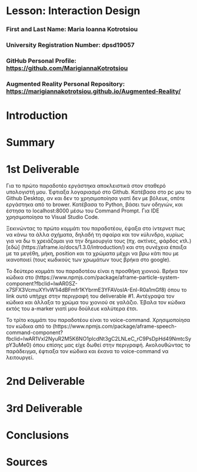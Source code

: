 # Lesson: Interaction Design

### First and Last Name: Maria Ioanna Kotrotsiou
### University Registration Number: dpsd19057
### GitHub Personal Profile: https://github.com/MarigiannaKotrotsiou
### Augmented Reality Personal Repository: https://marigiannakotrotsiou.github.io/Augmented-Reality/

# Introduction

# Summary


# 1st Deliverable
<p>Για το πρώτο παραδοτέο εργάστηκα αποκλειστικά στον σταθερό υπολογιστή μου. Έφτιαξα λογαριασμό στο Github. Κατέβασα στο pc μου το Github Desktop, αν και δεν το χρησιμοποίησα γιατί δεν με βόλευε, οπότε εργάστηκα από το brower. Κατέβασα το Python, βάσει των οδηγιών, και έστησα το localhost:8000 μέσω του Command Prompt. Για IDE χρησιμοποίησα το Visual Studio Code.<p>
<p>Ξεκινώντας το πρώτο κομμάτι του παραδοτέου, έψαξα στο ίντερνετ πως να κάνω τα άλλα σχήματα, δηλαδή τη σφαίρα και τον κύλινδρο, κυρίως για να δω τι χρειάζομαι για την δημιουργία τους (πχ. ακτίνες, φάρδος κτλ.) [εδώ] (https://aframe.io/docs/1.3.0/introduction/) και στη συνέχεια έπαιξα με τα μεγέθη, μήκη, position και τα χρώματα μέχρι να βρω κάτι που με ικανοποιεί (τους κωδικούς των χρωμάτων τους βρήκα στο google).<p>
<p>Το δεύτερο κομμάτι του παραδοτέου είναι η προσθήκη χιονιού. Βρήκα τον κώδικα στο (https://www.npmjs.com/package/aframe-particle-system-component?fbclid=IwAR0SZ-x7SFX3VcmuXYlvW1i4dBFmfr1KYbrmE3YFAVosIA-Enl-R0a1mGf8) όπου το link αυτό υπήρχε στην περιγραφή του deliverable #1. Αντέγραψα τον κώδικα και άλλαξα το χρώμα του χιονιού σε γαλάζιο. Έβαλα τον κώδικα εκτός του a-marker γιατί μου δούλευε καλύτερα έτσι.<p>
<p>Το τρίτο κομμάτι του παραδοτέου είναι το voice-command. Χρησιμοποίησα τον κώδικα από το (https://www.npmjs.com/package/aframe-speech-command-component?fbclid=IwAR1Vxl2NyuR2M5K6NO1plcdNt3gC2LNLeC_rC9PsDpHd49NmtcSypY3uMe0) όπου επίσης μας είχε δωθεί στην περιγραφή. Ακολουθώντας το παράδειγμα, έφτιαξα τον κώδικα και έκανα το voice-command να λειτουργεί.<p>


# 2nd Deliverable


# 3rd Deliverable 


# Conclusions


# Sources
